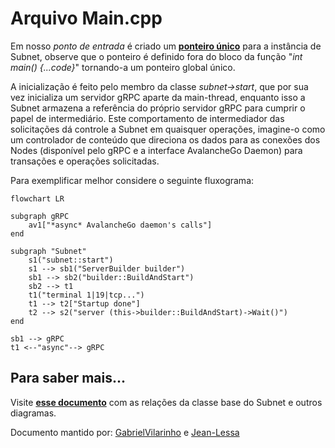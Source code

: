 # Arquivo Main.cpp

Em nosso *ponto de entrada* é criado um [**ponteiro único**](https://en.cppreference.com/w/cpp/memory/unique_ptr) para a instância de Subnet, observe que o ponteiro é definido fora do bloco da função "*int main() {...code}*" tornando-a um ponteiro global único.

A inicialização é feito pelo membro da classe *subnet->start*, que por sua vez inicializa um servidor gRPC aparte da main-thread, enquanto isso a Subnet armazena a referência do próprio servidor gRPC para cumprir o papel de intermediário. Este comportamento de intermediador das solicitações dá controle a Subnet em quaisquer operações, imagine-o como um controlador de conteúdo que direciona os dados para as conexões dos Nodes (disponível pelo gRPC e a interface AvalancheGo Daemon) para transações e operações solicitadas.

Para exemplificar melhor considere o seguinte fluxograma:

```mermaid
flowchart LR

subgraph gRPC
    av1["*async* AvalancheGo daemon's calls"]
end

subgraph "Subnet"
    s1("subnet::start")
    s1 --> sb1("ServerBuilder builder")
    sb1 --> sb2("builder::BuildAndStart") 
    sb2 --> t1
    t1("terminal 1|19|tcp...")
    t1 --> t2["Startup done"]
    t2 --> s2("server (this->builder::BuildAndStart)->Wait()")
end

sb1 --> gRPC
t1 <--"async"--> gRPC
```

## Para saber mais...

Visite [**esse documento**](../core/subnet.md) com as relações da classe base do Subnet e outros diagramas.

Documento mantido por: [GabrielVilarinho](https://github.com/GabrielVilarinho) e [Jean-Lessa](https://github.com/Jean-Lessa)
